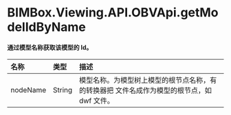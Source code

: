 # BIMBox.Viewing.API.OBVApi.getModelIdByName

#### 通过模型名称获取该模型的 Id。

| 名称 | 类型 | 描述 |
| :--- | :--- | :--- |
| nodeName | String | 模型名称。为模型树上模型的根节点名称，有的转换器把 文件名成作为模型的根节点，如 dwf 文件。 |



